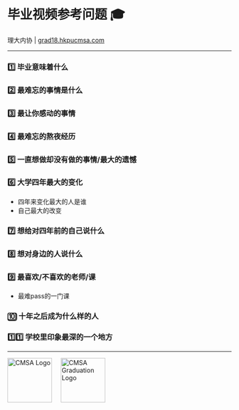 #  毕业视频参考问题 🎓

理大内协 | [grad18.hkpucmsa.com](http://grad18.hkpucmsa.com)

--------

### 1️⃣ 毕业意味着什么

### 2️⃣ 最难忘的事情是什么

### 3️⃣ 最让你感动的事情

### 4️⃣ 最难忘的熬夜经历

### 5️⃣ 一直想做却没有做的事情/最大的遗憾

### 6️⃣ 大学四年最大的变化

* 四年来变化最大的人是谁
* 自己最大的改变

### 7️⃣ 想给对四年前的自己说什么

### 8️⃣ 想对身边的人说什么

### 9️⃣ 最喜欢/不喜欢的老师/课

* 最难pass的一门课

### 🔟 十年之后成为什么样的人

### 1️⃣1️⃣ 学校里印象最深的一个地方

----------

<img src="../images/cmsalogo_circle.png" alt="CMSA Logo" style="width: 100px;"/><img src="../images/logo_grad.jpg" alt="CMSA Graduation Logo" style="width: 100px;margin-left: 20px"/>

